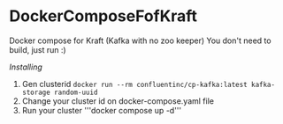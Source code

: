 # DockerComposeFofKraft

Docker compose for Kraft (Kafka with no zoo keeper)
You don't need to build, just run :) 

*Installing*
1. Gen clusterid
   ```docker run --rm confluentinc/cp-kafka:latest kafka-storage random-uuid```
2. Change your cluster id on docker-compose.yaml file
3. Run your cluster
   '''docker compose up -d'''

